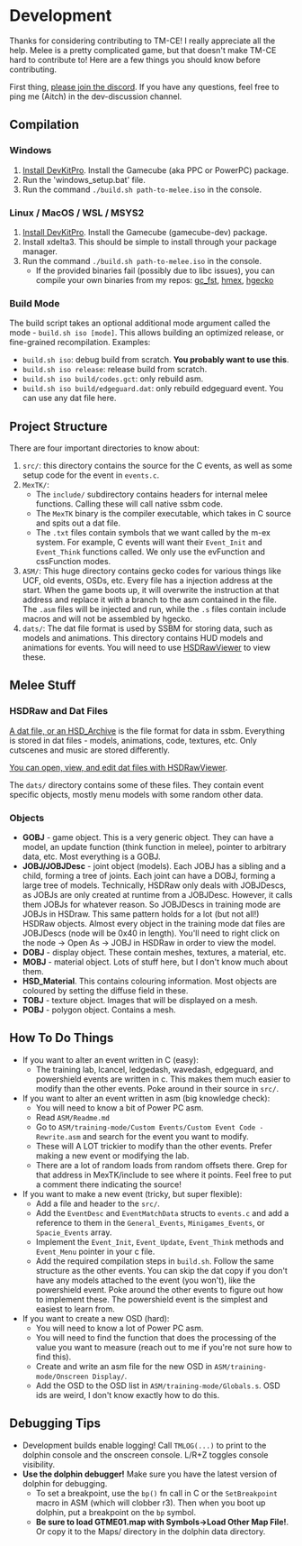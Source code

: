 # Development

Thanks for considering contributing to TM-CE!
I really appreciate all the help.
Melee is a pretty complicated game, but that doesn't make TM-CE hard to contribute to!
Here are a few things you should know before contributing.

First thing, [please join the discord](https://discord.gg/2Khb8CVP7A).
If you have any questions, feel free to ping me (Aitch) in the dev-discussion channel.

## Compilation

### Windows
1. [Install DevKitPro](https://github.com/devkitPro/installer/releases/latest). Install the Gamecube (aka PPC or PowerPC) package.
2. Run the 'windows_setup.bat' file.
3. Run the command `./build.sh path-to-melee.iso` in the console.

### Linux / MacOS / WSL / MSYS2
1. [Install DevKitPro](https://devkitpro.org/wiki/Getting_Started#Unix-like_platforms). Install the Gamecube (gamecube-dev) package.
2. Install xdelta3. This should be simple to install through your package manager.
3. Run the command `./build.sh path-to-melee.iso` in the console.
    - If the provided binaries fail (possibly due to libc issues), you can compile your own binaries from my repos:
[gc_fst](https://github.com/AlexanderHarrison/gc_fst), [hmex](https://github.com/AlexanderHarrison/cdat), [hgecko](https://github.com/AlexanderHarrison/hgecko)

### Build Mode
The build script takes an optional additional mode argument called the mode - `build.sh iso [mode]`.
This allows building an optimized release, or fine-grained recompilation.
Examples:
- `build.sh iso`: debug build from scratch. **You probably want to use this**.
- `build.sh iso release`: release build from scratch.
- `build.sh iso build/codes.gct`: only rebuild asm.
- `build.sh iso build/edgeguard.dat`: only rebuild edgeguard event. You can use any dat file here.

## Project Structure
There are four important directories to know about:
1. `src/`: this directory contains the source for the C events, as well as some setup code for the event in `events.c`.
2. `MexTK/`:
    - The `include/` subdirectory contains headers for internal melee functions. Calling these will call native ssbm code.
    - The `MexTK` binary is the compiler executable, which takes in C source and spits out a dat file.
    - The `.txt` files contain symbols that we want called by the m-ex system.
        For example, C events will want their `Event_Init` and `Event_Think` functions called.
        We only use the evFunction and cssFunction modes.
3. `ASM/`: This huge directory contains gecko codes for various things like UCF, old events, OSDs, etc.
Every file has a injection address at the start.
When the game boots up, it will overwrite the instruction at that address and replace it with a branch to the asm contained in the file.
The `.asm` files will be injected and run, while the `.s` files contain include macros and will not be assembled by hgecko.
4. `dats/`: The dat file format is used by SSBM for storing data, such as models and animations.
This directory contains HUD models and animations for events.
You will need to use [HSDRawViewer](https://github.com/Ploaj/HSDLib) to view these.

## Melee Stuff

### HSDRaw and Dat Files

[A dat file, or an HSD_Archive](https://github.com/doldecomp/melee/blob/master/src/sysdolphin/baselib/archive.c) is the file format for data in ssbm.
Everything is stored in dat files - models, animations, code, textures, etc. Only cutscenes and music are stored differently.

[You can open, view, and edit dat files with HSDRawViewer](https://github.com/Ploaj/HSDLib).

The `dats/` directory contains some of these files.
They contain event specific objects, mostly menu models with some random other data.

### Objects

- **GOBJ** - game object. This is a very generic object.
They can have a model, an update function (think function in melee), pointer to arbitrary data, etc.
Most everything is a GOBJ.
- **JOBJ/JOBJDesc** - joint object (models).
Each JOBJ has a sibling and a child, forming a tree of joints.
Each joint can have a DOBJ, forming a large tree of models.
Technically, HSDRaw only deals with JOBJDescs, as JOBJs are only created at runtime from a JOBJDesc.
However, it calls them JOBJs for whatever reason. So JOBJDescs in training mode are JOBJs in HSDraw.
This same pattern holds for a lot (but not all!) HSDRaw objects.
Almost every object in the training mode dat files are JOBJDescs (node will be 0x40 in length).
You'll need to right click on the node -> Open As -> JOBJ in HSDRaw in order to view the model.
- **DOBJ** - display object. These contain meshes, textures, a material, etc.
- **MOBJ** - material object. Lots of stuff here, but I don't know much about them.
- **HSD_Material**. This contains colouring information. Most objects are coloured by setting the diffuse field in these.
- **TOBJ** - texture object. Images that will be displayed on a mesh.
- **POBJ** - polygon object. Contains a mesh.

## How To Do Things

- If you want to alter an event written in C (easy):
    - The training lab, lcancel, ledgedash, wavedash, edgeguard, and powershield events are written in c.
    This makes them much easier to modify than the other events. Poke around in their source in `src/`.
- If you want to alter an event written in asm (big knowledge check):
    - You will need to know a bit of Power PC asm.
    - Read `ASM/Readme.md`
    - Go to `ASM/training-mode/Custom Events/Custom Event Code - Rewrite.asm` and search for the event you want to modify.
    - These will A LOT trickier to modify than the other events. Prefer making a new event or modifying the lab.
    - There are a lot of random loads from random offsets there. Grep for that address in MexTK/include to see where it points.
    Feel free to put a comment there indicating the source!
- If you want to make a new event (tricky, but super flexible):
    - Add a file and header to the `src/`.
    - Add the `EventDesc` and `EventMatchData` structs to `events.c` and add a reference to them in the `General_Events`, `Minigames_Events`, or `Spacie_Events` array.
    - Implement the `Event_Init`, `Event_Update`, `Event_Think` methods and `Event_Menu` pointer in your c file.
    - Add the required compilation steps in `build.sh`. Follow the same structure as the other events. You can skip the dat copy if you don't have any models attached to the event (you won't), like the powershield event.
Poke around the other events to figure out how to implement these.
The powershield event is the simplest and easiest to learn from.
- If you want to create a new OSD (hard):
    - You will need to know a lot of Power PC asm.
    - You will need to find the function that does the processing of the value you want to measure (reach out to me if you're not sure how to find this).
    - Create and write an asm file for the new OSD in `ASM/training-mode/Onscreen Display/`.
    - Add the OSD to the OSD list in `ASM/training-mode/Globals.s`. OSD ids are weird, I don't know exactly how to do this.

## Debugging Tips
- Development builds enable logging! Call `TMLOG(...)` to print to the dolphin console and the onscreen console. L/R+Z toggles console visibility.
- **Use the dolphin debugger!** Make sure you have the latest version of dolphin for debugging.
    - To set a breakpoint, use the `bp()` fn call in C or the `SetBreakpoint` macro in ASM (which will clobber r3). Then when you boot up dolphin, put a breakpoint on the `bp` symbol.
    - **Be sure to load GTME01.map with Symbols->Load Other Map File!**. Or copy it to the Maps/ directory in the dolphin data directory.
